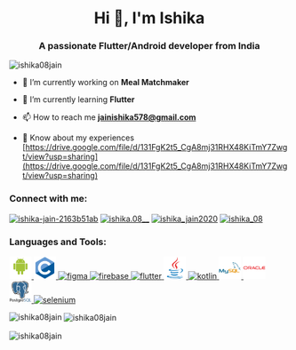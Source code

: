 <h1 align="center">Hi 👋, I'm Ishika</h1>
<h3 align="center">A passionate Flutter/Android developer from India</h3>

<p align="left"> <img src="https://komarev.com/ghpvc/?username=ishika08jain&label=Profile%20views&color=0e75b6&style=flat" alt="ishika08jain" /> </p>

- 🔭 I’m currently working on **Meal Matchmaker**

- 🌱 I’m currently learning **Flutter**

- 📫 How to reach me **jainishika578@gmail.com**

- 📄 Know about my experiences [https://drive.google.com/file/d/131FgK2t5_CgA8mj31RHX48KiTmY7Zwgt/view?usp=sharing](https://drive.google.com/file/d/131FgK2t5_CgA8mj31RHX48KiTmY7Zwgt/view?usp=sharing)

<h3 align="left">Connect with me:</h3>
<p align="left">
<a href="https://linkedin.com/in/ishika-jain-2163b51ab" target="blank"><img align="center" src="https://raw.githubusercontent.com/rahuldkjain/github-profile-readme-generator/master/src/images/icons/Social/linked-in-alt.svg" alt="ishika-jain-2163b51ab" height="30" width="40" /></a>
<a href="https://instagram.com/ishika.08__" target="blank"><img align="center" src="https://raw.githubusercontent.com/rahuldkjain/github-profile-readme-generator/master/src/images/icons/Social/instagram.svg" alt="ishika.08__" height="30" width="40" /></a>
<a href="https://www.hackerrank.com/ishika_jain2020" target="blank"><img align="center" src="https://raw.githubusercontent.com/rahuldkjain/github-profile-readme-generator/master/src/images/icons/Social/hackerrank.svg" alt="ishika_jain2020" height="30" width="40" /></a>
<a href="https://www.leetcode.com/ishika_08" target="blank"><img align="center" src="https://raw.githubusercontent.com/rahuldkjain/github-profile-readme-generator/master/src/images/icons/Social/leet-code.svg" alt="ishika_08" height="30" width="40" /></a>
</p>

<h3 align="left">Languages and Tools:</h3>
<p align="left"> <a href="https://developer.android.com" target="_blank" rel="noreferrer"> <img src="https://raw.githubusercontent.com/devicons/devicon/master/icons/android/android-original-wordmark.svg" alt="android" width="40" height="40"/> </a> <a href="https://www.cprogramming.com/" target="_blank" rel="noreferrer"> <img src="https://raw.githubusercontent.com/devicons/devicon/master/icons/c/c-original.svg" alt="c" width="40" height="40"/> </a> <a href="https://www.figma.com/" target="_blank" rel="noreferrer"> <img src="https://www.vectorlogo.zone/logos/figma/figma-icon.svg" alt="figma" width="40" height="40"/> </a> <a href="https://firebase.google.com/" target="_blank" rel="noreferrer"> <img src="https://www.vectorlogo.zone/logos/firebase/firebase-icon.svg" alt="firebase" width="40" height="40"/> </a> <a href="https://flutter.dev" target="_blank" rel="noreferrer"> <img src="https://www.vectorlogo.zone/logos/flutterio/flutterio-icon.svg" alt="flutter" width="40" height="40"/> </a> <a href="https://www.java.com" target="_blank" rel="noreferrer"> <img src="https://raw.githubusercontent.com/devicons/devicon/master/icons/java/java-original.svg" alt="java" width="40" height="40"/> </a> <a href="https://kotlinlang.org" target="_blank" rel="noreferrer"> <img src="https://www.vectorlogo.zone/logos/kotlinlang/kotlinlang-icon.svg" alt="kotlin" width="40" height="40"/> </a> <a href="https://www.mysql.com/" target="_blank" rel="noreferrer"> <img src="https://raw.githubusercontent.com/devicons/devicon/master/icons/mysql/mysql-original-wordmark.svg" alt="mysql" width="40" height="40"/> </a> <a href="https://www.oracle.com/" target="_blank" rel="noreferrer"> <img src="https://raw.githubusercontent.com/devicons/devicon/master/icons/oracle/oracle-original.svg" alt="oracle" width="40" height="40"/> </a> <a href="https://www.postgresql.org" target="_blank" rel="noreferrer"> <img src="https://raw.githubusercontent.com/devicons/devicon/master/icons/postgresql/postgresql-original-wordmark.svg" alt="postgresql" width="40" height="40"/> </a> <a href="https://www.selenium.dev" target="_blank" rel="noreferrer"> <img src="https://raw.githubusercontent.com/detain/svg-logos/780f25886640cef088af994181646db2f6b1a3f8/svg/selenium-logo.svg" alt="selenium" width="40" height="40"/> </a> </p>

<p><img align="left" src="https://github-readme-stats.vercel.app/api/top-langs?username=ishika08jain&show_icons=true&locale=en&layout=compact" alt="ishika08jain" /></p>

<p>&nbsp;<img align="center" src="https://github-readme-stats.vercel.app/api?username=ishika08jain&show_icons=true&locale=en" alt="ishika08jain" /></p>

<p><img align="center" src="https://github-readme-streak-stats.herokuapp.com/?user=ishika08jain&" alt="ishika08jain" /></p>
